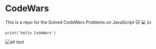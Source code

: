 # CodeWars
This is a repo for the Solved CodeWars Problems on JavaScript 🐱 💻 👍

`print('hello CodeWars')`

![alt text](https://jungladigital.com/wp-content/uploads/2019/03/codewars-800-350.png)
